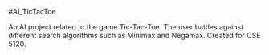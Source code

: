 
#AI_TicTacToe

An AI project related to the game Tic-Tac-Toe. The user battles against different search algorithms such as Minimax and Negamax. Created for CSE 5120.



